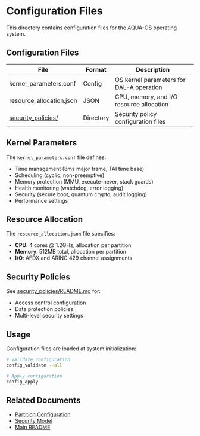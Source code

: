 # Configuration Files

This directory contains configuration files for the AQUA-OS operating system.

## Configuration Files

| File | Format | Description |
|------|--------|-------------|
| kernel_parameters.conf | Config | OS kernel parameters for DAL-A operation |
| resource_allocation.json | JSON | CPU, memory, and I/O resource allocation |
| [security_policies/](./security_policies/) | Directory | Security policy configuration files |

## Kernel Parameters

The `kernel_parameters.conf` file defines:

- Time management (8ms major frame, TAI time base)
- Scheduling (cyclic, non-preemptive)
- Memory protection (MMU, execute-never, stack guards)
- Health monitoring (watchdog, error logging)
- Security (secure boot, quantum crypto, audit logging)
- Performance settings

## Resource Allocation

The `resource_allocation.json` file specifies:

- **CPU**: 4 cores @ 1.2GHz, allocation per partition
- **Memory**: 512MB total, allocation per partition
- **I/O**: AFDX and ARINC 429 channel assignments

## Security Policies

See [security_policies/README.md](./security_policies/README.md) for:

- Access control configuration
- Data protection policies
- Multi-level security settings

## Usage

Configuration files are loaded at system initialization:

```bash
# Validate configuration
config_validate --all

# Apply configuration
config_apply
```

## Related Documents

- [Partition Configuration](../installation/partition_config.yaml)
- [Security Model](../descriptive/security_model.md)
- [Main README](../README.md)
